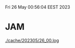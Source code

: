Fri 26 May 00:56:04 EEST 2023
# JAM
<a href='./cache/202305/26_00.log'>./cache/202305/26_00.log</a>
